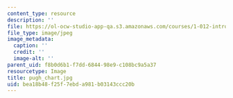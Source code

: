 ```yaml
---
content_type: resource
description: ''
file: https://ol-ocw-studio-app-qa.s3.amazonaws.com/courses/1-012-introduction-to-civil-engineering-design-spring-2002/bea18b48f25f7ebda981b03143ccc20b_pugh_chart.jpg
file_type: image/jpeg
image_metadata:
  caption: ''
  credit: ''
  image-alt: ''
parent_uid: f8b0d6b1-f7dd-6844-98e9-c108bc9a5a37
resourcetype: Image
title: pugh_chart.jpg
uid: bea18b48-f25f-7ebd-a981-b03143ccc20b
---
```

